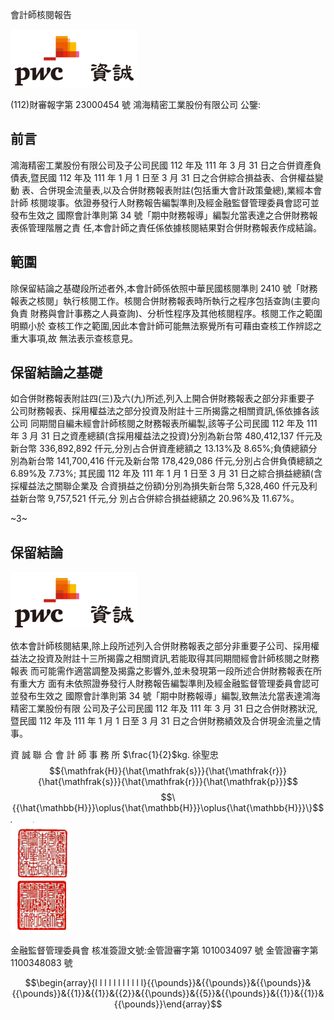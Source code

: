 會計師核閱報告

![0_image_0.png](0_image_0.png)

(112)財審報字第 23000454 號 鴻海精密工業股份有限公司 公鑒:

## 前言

鴻海精密工業股份有限公司及子公司民國 112 年及 111 年 3 月 31 日之合併資產負 債表,暨民國 112 年及 111 年 1 月 1 日至 3 月 31 日之合併綜合損益表、合併權益變動 表、合併現金流量表,以及合併財務報表附註(包括重大會計政策彙總),業經本會計師 核閱竣事。依證券發行人財務報告編製準則及經金融監督管理委員會認可並發布生效之 國際會計準則第 34 號「期中財務報導」編製允當表達之合併財務報表係管理階層之責 任,本會計師之責任係依據核閱結果對合併財務報表作成結論。

## 範圍

除保留結論之基礎段所述者外,本會計師係依照中華民國核閱準則 2410 號「財務 報表之核閱」執行核閱工作。核閱合併財務報表時所執行之程序包括查詢(主要向負責 財務與會計事務之人員查詢)、分析性程序及其他核閱程序。核閱工作之範圍明顯小於 查核工作之範圍,因此本會計師可能無法察覺所有可藉由查核工作辨認之重大事項,故 無法表示查核意見。

## 保留結論之基礎

如合併財務報表附註四(三)及六(九)所述,列入上開合併財務報表之部分非重要子 公司財務報表、採用權益法之部分投資及附註十三所揭露之相關資訊,係依據各該公司 同期間自編未經會計師核閱之財務報表所編製,該等子公司民國 112 年及 111 年 3 月 31 日之資產總額(含採用權益法之投資)分別為新台幣 480,412,137 仟元及新台幣 336,892,892 仟元,分別占合併資產總額之 13.13%及 8.65%;負債總額分別為新台幣 141,700,416 仟元及新台幣 178,429,086 仟元,分別占合併負債總額之 6.89%及 7.73%; 其民國 112 年及 111 年 1 月 1 日至 3 月 31 日之綜合損益總額(含採權益法之關聯企業及 合資損益之份額)分別為損失新台幣 5,328,460 仟元及利益新台幣 9,757,521 仟元,分 別占合併綜合損益總額之 20.96%及 11.67%。

~3~

## 保留結論 

![1_Image_0.Png](1_Image_0.Png)

依本會計師核閱結果,除上段所述列入合併財務報表之部分非重要子公司、採用權 益法之投資及附註十三所揭露之相關資訊,若能取得其同期間經會計師核閱之財務報表 而可能需作適當調整及揭露之影響外,並未發現第一段所述合併財務報表在所有重大方 面有未依照證券發行人財務報告編製準則及經金融監督管理委員會認可並發布生效之 國際會計準則第 34 號「期中財務報導」編製,致無法允當表達鴻海精密工業股份有限 公司及子公司民國 112 年及 111 年 3 月 31 日之合併財務狀況,暨民國 112 年及 111 年 1 月 1 日至 3 月 31 日之合併財務績效及合併現金流量之情事。

資 誠 聯 合 會 計 師 事 務 所
$\frac{1}{2}$kg. 
徐聖忠
$${\mathfrak{H}}{\hat{\mathfrak{s}}}{\hat{\mathfrak{r}}}{\hat{\mathfrak{s}}}{\hat{\mathfrak{r}}}{\hat{\mathfrak{p}}}$$
$$\{{\hat{\mathbb{H}}}\oplus{\hat{\mathbb{H}}}\oplus{\hat{\mathbb{H}}}\}$$

![1_image_1.png](1_image_1.png)

金融監督管理委員會 核准簽證文號:金管證審字第 1010034097 號 金管證審字第 1100348083 號

$$\begin{array}{l l l l l l l l l l l}{{\pounds}}&{{\pounds}}&{{\pounds}}&{{\pounds}}&{{1}}&{{1}}&{{2}}&{{\pounds}}&{{5}}&{{\pounds}}&{{1}}&{{1}}&{{\pounds}}\end{array}$$
